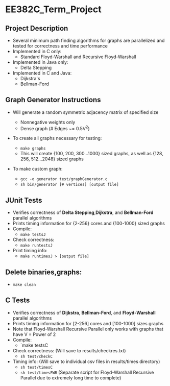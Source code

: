 # EE382C_Term_Project

## Project Description
- Several minimum path finding algorithms for graphs are parallelized and tested for correctness and time performance
- Implemented in C only:
  - Standard Floyd-Warshall and Recursive Floyd-Warshall
- Implemented in Java only:
  - Delta Stepping
- Implemented in C and Java:
  - Dijkstra's
  - Bellman-Ford

## Graph Generator Instructions
- Will generate a random symmetric adjacency matrix of specified size
  - Nonnegative weights only
  - Dense graph (# Edges ~= 0.5V<sup>2</sup>)
- To create all graphs necessary for testing:
  - `make graphs`
  - This will create {100, 200, 300...1000} sized graphs, as well as {128, 256, 512...2048} sized graphs

- To make custom graph:
  - `gcc -o generator test/graphGenerator.c`
  - `sh bin/generator [# vertices] [output file]`

## JUnit Tests
- Verifies correctness of **Delta Stepping**,**Dijkstra**, and **Bellman-Ford** parallel algorithms
- Prints timing information for {2-256} cores and {100-1000} sized graphs
- Compile:
  - `make testsJ`
- Check correctness:
  - `make runtestsJ` 
- Print timing info:
  - `make runtimesJ > [output file]`

## Delete binaries,graphs:
  - `make clean`

## C Tests
- Verifies correctness of **Dijkstra**, **Bellman-Ford**, and **Floyd-Warshall** parallel algorithms
- Prints timing information for [2-256] cores and [100-1000] sizes graphs
- Note that Floyd-Warshall Recursive Parallel only works with graphs that have V = Power of 2
- Compile:
  - `make testsC
- Check correctness: (Will save to results/checkres.txt)
  - `sh test/checkC`
- Timing info: (Will save to individual csv files in results/times directory)
  - `sh test/timesC`
  - `sh test/timesFWR` (Separate script for Floyd-Warshall Recursive Parallel due to extremely long time to complete)

